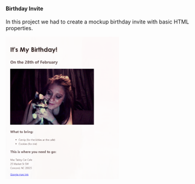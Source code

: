 <h4>Birthday Invite</h4>
  <p>In this project we had to create a mockup birthday invite with basic HTML properties.</p>
<a href="https://marisavertz.github.io/Birthday-Invite-HTML-practice/">
<img src="https://raw.githubusercontent.com/MarisaVertz/Birthday-Invite-HTML-practice/refs/heads/main/images/birthday--invite.png" width="300"></a> 
